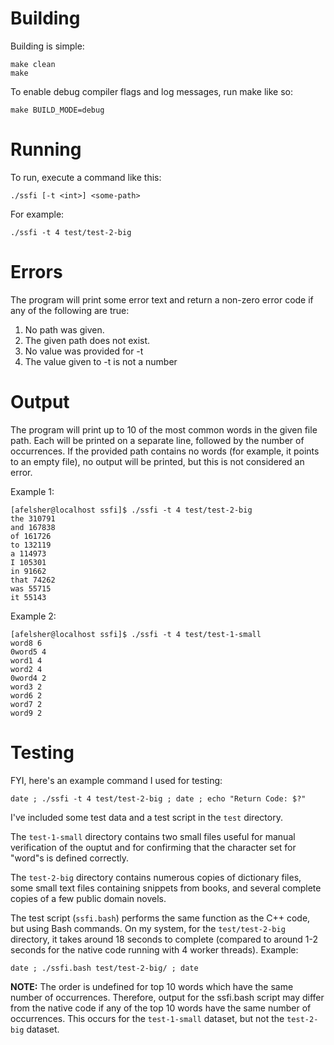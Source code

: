 # Building

Building is simple:

```
make clean
make
```

To enable debug compiler flags and log messages, run make like so:

```
make BUILD_MODE=debug
```

# Running

To run, execute a command like this:

```
./ssfi [-t <int>] <some-path>
```

For example:

```
./ssfi -t 4 test/test-2-big
```

# Errors

The program will print some error text and return a non-zero error code if any of the following are true:

1. No path was given.
2. The given path does not exist.
3. No value was provided for -t
4. The value given to -t is not a number

# Output

The program will print up to 10 of the most common words in the given file path. Each will be printed on a separate line, followed by the number of occurrences. If the provided path contains no words (for example, it points to an empty file), no output will be printed, but this is not considered an error.

Example 1:

```
[afelsher@localhost ssfi]$ ./ssfi -t 4 test/test-2-big
the 310791
and 167838
of 161726
to 132119
a 114973
I 105301
in 91662
that 74262
was 55715
it 55143
```

Example 2:

```
[afelsher@localhost ssfi]$ ./ssfi -t 4 test/test-1-small
word8 6
0word5 4
word1 4
word2 4
0word4 2
word3 2
word6 2
word7 2
word9 2
```

# Testing

FYI, here's an example command I used for testing:

`date ; ./ssfi -t 4 test/test-2-big ; date ; echo "Return Code: $?"`

I've included some test data and a test script in the `test` directory.

The `test-1-small` directory contains two small files useful for manual verification of the ouptut and for confirming that the character set for "word"s is defined correctly.

The `test-2-big` directory contains numerous copies of dictionary files, some small text files containing snippets from books, and several complete copies of a few public domain novels.

The test script (`ssfi.bash`) performs the same function as the C++ code, but using Bash commands. On my system, for the `test/test-2-big` directory, it takes around 18 seconds to complete (compared to around 1-2 seconds for the native code running with 4 worker threads). Example:

`date ; ./ssfi.bash test/test-2-big/ ; date`

<b>NOTE:</b> The order is undefined for top 10 words which have the same number of occurrences. Therefore, output for the ssfi.bash script may differ from the native code if any of the top 10 words have the same number of occurrences. This occurs for the `test-1-small` dataset, but not the `test-2-big` dataset.

